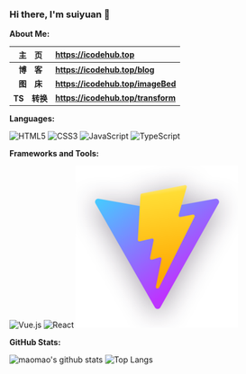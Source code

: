 ### Hi there, I'm suiyuan 👋

**About Me:** 

<img src="https://www.icodehub.top/github/giphy.gif" width="260" align="right" alt="">

|   主&emsp;页   | <https://icodehub.top>                                      |
| :------------: | :------------------------------------------------------- |
| **博&emsp;客** | **<https://icodehub.top/blog>**                            |
| **图&emsp;床** | **<https://icodehub.top/imageBed>**                            |
| **TS&emsp;转换** | **<https://icodehub.top/transform>**                      |

**Languages:**

![HTML5](https://img.shields.io/badge/HTML5-E34F26?logo=HTML5&logoColor=fff)
![CSS3](https://img.shields.io/badge/CSS3-1572B6?logo=CSS3&logoColor=fff)
![JavaScript](https://img.shields.io/badge/JavaScript-F7DF1E?logo=JavaScript&logoColor=333)
![TypeScript](https://img.shields.io/badge/TypeScript-3178C6?logo=TypeScript&logoColor=fff)

**Frameworks and Tools:**

![Vue.js](https://img.shields.io/badge/Vue.js-4FC08D?logo=Vue.js&logoColor=fff)
![React](https://img.shields.io/badge/React-61DAFB?logo=React&logoColor=333)
![Vite](https://github.com/github/explore/blob/main/topics/vite/vite.png)

**GitHub Stats:**

![maomao's github stats](https://github-readme-stats.vercel.app/api?username=iygxv&show_icons=true&hide_title=true&count_private=true)
![Top Langs](https://github-readme-stats.vercel.app/api/top-langs/?username=iygxv&layout=compact)
